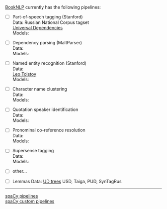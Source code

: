 [BookNLP](https://github.com/dbamman/book-nlp) currently has the following pipelines: 

- [ ] Part-of-speech tagging (Stanford)  
Data: 
Russian National Corpus tagset  
[Universal Dependencies](https://universaldependencies.org/#download)  
Models:  

- [ ] Dependency parsing (MaltParser)  
Data:   
Models:  

- [ ] Named entity recognition (Stanford)  
Data:  
[Leo Tolstoy](https://github.com/tolstoydigital/TEI)  
Models:  


- [ ] Character name clustering  
Data:  
Models:  


- [ ] Quotation speaker identification  
Data:  
Models:  


- [ ] Pronominal co-reference resolution  
Data:   
Models:  


- [ ] Supersense tagging  
Data:  
Models:  

- [ ] other...  

- [ ] Lemmas
Data: [UD trees](https://universaldependencies.org/#download) USD, Taiga, PUD, SynTagRus


 --- 
[spaCy pipelines](https://spacy.io/usage/processing-pipelines)  
[spaCy custom pipelines](https://spacy.io/usage/processing-pipelines#custom-components)
